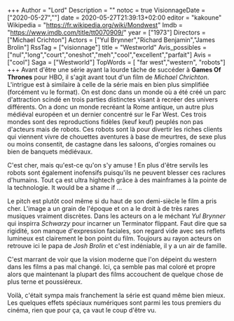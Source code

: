 +++
Author = "Lord"
Description = ""
notoc = true
VisionnageDate = ["2020-05-27",""]
date = 2020-05-27T21:39:13+02:00
editor = "kakoune"
Wikipedia = "https://fr.wikipedia.org/wiki/Mondwest"
Imdb = "https://www.imdb.com/title/tt0070909/"
year = ["1973"]
Directors = ["Michael Crichton"]
Actors = ["Yul Brynner","Richard Benjamin","James Brolin"]
RssTag = ["visionnage"]
title = "Westworld"
Avis_possibles = ["nul","long","court","oneshot","meh","cool","excellent","parfait"]
Avis = ["cool"] 
Saga = ["Westworld"]
TopWords = [  "far west","western", "robots"]
+++
Avant d'être une série ayant la lourde tâche de succéder à **Games Of Thrones** pour HBO, il s'agit avant tout d'un film de *Michael Chrichton*.
L'intrigue est à similaire à celle de la série mais en bien plus simplifiée (forcément vu le format).
On est donc dans un monde où a été créé un parc d'attraction scindé en trois parties distinctes visant à recréer des univers différents.
On a donc un monde recréant la Rome antique, un autre plus médiéval européen et un dernier concentré sur le Far West.
Ces trois mondes sont des reproductions fidèles (keuf keuf) peuplés non pas d'acteurs mais de robots.
Ces robots sont là pour divertir les riches clients qui viennent vivre de chouettes aventures à base de meurtres, de sexe plus ou moins consentit, de castagne dans les saloons, d'orgies romaines ou bien de banquets médiévaux.

C'est cher, mais qu'est-ce qu'on s'y amuse !
En plus d'être servils les robots sont également inofensifs puisqu'ils ne peuvent blesser ces raclures d'humains.
Tout ça est ultra hightech grâce à des mainframes à la pointe de la technologie.
It would be a shame if …

Le pitch est plutôt cool même si du haut de son demi-siècle le film a pris cher.
L'image a un grain de l'époque et on a le droit à de très rares musiques vraiment discrètes.
Dans les acteurs on a le méchant *Yul Brynner* qui inspirra *Schwarzy* pour incarner un Terminator flippant.
Faut dire que sa rigidité, son manque d'expression faciales, son regard vide avec ses reflets lumineux est clairement le bon point du film.
Toujours au rayon acteurs on retrouve ici le papa de *Josh Brolin* et c'est indéniable, il y a un air de famille.

C'est marrant de voir que la vision moderne que l'on dépeint du western dans les films a pas mal changé.
Ici, ça semble pas mal coloré et propre alors que maintenant la plupart des films accouchent de quelque chose de plus terne et poussiéreux.

Voilà, c'était sympa mais franchement la série est quand même bien mieux.
Les quelques effets spéciaux numériques sont parmi les tous premiers du cinéma, rien que pour ça, ça vaut le coup d'être vu.

